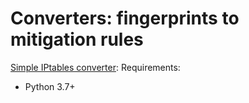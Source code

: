 # Converters: fingerprints to mitigation rules

[Simple IPtables converter](simple_iptables_converter.py):
Requirements:
- Python 3.7+
